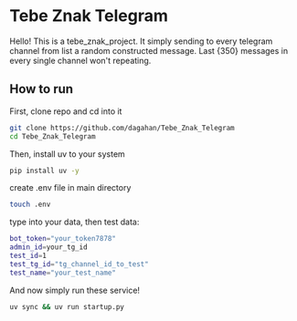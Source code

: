 # Tebe Znak Telegram



Hello! This is a tebe_znak_project. It simply sending to every telegram channel from list a random constructed message. Last {350} messages in every single channel won't repeating.


## How to run

First, clone repo and cd into it

```bash
git clone https://github.com/dagahan/Tebe_Znak_Telegram
cd Tebe_Znak_Telegram
```

Then, install uv to your system

```bash
pip install uv -y
```

create .env file in main directory

```bash
touch .env
```

type into your data, then test data:

```bash
bot_token="your_token7878"
admin_id=your_tg_id
test_id=1
test_tg_id="tg_channel_id_to_test"
test_name="your_test_name"
```

And now simply run these service!

```bash
uv sync && uv run startup.py
```
